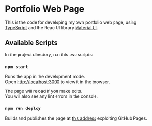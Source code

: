 # Portfolio Web Page

This is the code for developing my own portfolio web page, using [TypeScript](https://www.typescriptlang.org/) and the Reac UI library [Material UI](https://mui.com/).

## Available Scripts

In the project directory, run this two scripts:

### `npm start`

Runs the app in the development mode.\
Open [http://localhost:3000](http://localhost:3000) to view it in the browser.

The page will reload if you make edits.\
You will also see any lint errors in the console.

### `npm run deploy`

Builds and publishes the page at [this address](https://enricodoro.github.io/portfolio) exploiting GitHub Pages.